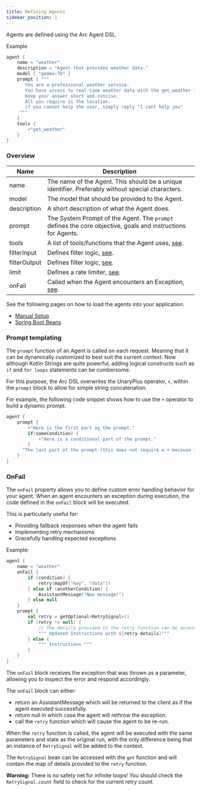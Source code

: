 ```yaml
---
title: Defining Agents
sidebar_position: 1
---
```


Agents are defined using the Arc Agent DSL.

Example

```kts
agent {
    name = "weather"
    description = "Agent that provides weather data."
    model { "gemma:7b" }
    prompt { """
       You are a professional weather service.
       You have access to real-time weather data with the get_weather function.
       Keep your answer short and concise.
       All you require is the location.
       if you cannot help the user, simply reply "I cant help you"
     """
    }
    tools {
        +"get_weather"
    }
}
```

### Overview

| Name         | Description                                                                                                 |  
|--------------|-------------------------------------------------------------------------------------------------------------| 
| name         | The name of the Agent. This should be a unique identifier. Preferably without special characters.           |  
| model        | The model that should be provided to the Agent.                                                             |                                     
| description  | A short description of what the Agent does.                                                                 |  
| prompt       | The System Prompt of the Agent. The `prompt` defines the core objective, goals and instructions for Agents. |  
| tools        | A list of tools/functions that the Agent uses, [see](../defining_functions).                                |  
| filterInput  | Defines filter logic, [see](../filters).                                                                    |  
| filterOutput | Defines filter logic, [see](../filters).                                                                    |  
| limit        | Defines a rate limiter, [see](../Features/rate_limiter).                                                    |
| onFail       | Called when the Agent encounters an Exception, [see](#onfail).                                                    |


See the following pages on how to load the agents into your application.
- [Manual Setup](/docs/arc/manual_setup)
- [Spring Boot Beans](/docs/arc/spring/agent-beans)


### Prompt templating

The `prompt` function of an Agent is called on each request. 
Meaning that it can be dynamically customized to best suit the current context. 
Now although Kotlin Strings are quite powerful, 
adding logical constructs such as `if` and `for loops` statements can be cumbersome.

For this purpose, the Arc DSL overwrites the UnaryPlus operator, `+`, within the `prompt` block
to allow for simple string concatenation.

For example, the following code snippet shows how to use the `+` operator to build a dynamic prompt.
```kts
agent {
    prompt {
        +"Here is the first part og the prompt."
        if(someCondition) {
            +"Here is a conditional part of the prompt."
        }
      "The last part of the prompt (this does not require a + because it is automatically returned)."
    }
}
```

### OnFail

The `onFail` property allows you to define custom error handling behavior for your agent. 
When an agent encounters an exception during execution, the code defined in the `onFail` block will be executed.

This is particularly useful for:
- Providing fallback responses when the agent fails
- Implementing retry mechanisms
- Gracefully handling expected exceptions

Example:

```kts
agent {
    name = "weather"
    onFail { 
        if (condition) {
            retry(mapOf("key", "data"))
        } else if (anotherCondition) {
            AssistantMessage("New message!")
        } else null
    }
    prompt {
        val retry = getOptional<RetrySignal>()
        if (retry != null) {
            // The details provided to the retry function can be accessed here.
            """ Updated Instructions with ${retry.details}"""
        } else {
            """ Instructions """
        }
    }
}
```

The `onFail` block receives the exception that was thrown as a parameter, 
allowing you to inspect the error and respond accordingly. 

The `onFail` block can either:

- return an AssistantMessage which will be returned to the client as if the agent executed successfully.
- return null in which case the agent will rethrow the exception.
- call the `retry` function which will cause the agent to be re-run. 

When the `retry` function is called, the agent will be executed with the same parameters and state as the original run,
with the only difference being that an instance of `RetrySignal` will be added to the context. 

The `RetrySignal` bean can be accessed with the `get` function 
and will contain the map of details provided to the `retry` function.

**Warning:** There is no safety net for infinite loops! You should check the `RetrySignal.count` 
field to check for the current retry count.
